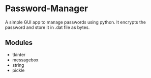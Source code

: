 # Password-Manager
A simple GUI app to manage passwords using python. It encrypts the password and store it in .dat file as bytes.

## Modules
- tkinter
- messagebox
- string
- pickle